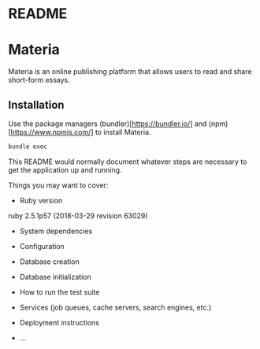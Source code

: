 #  README

#  Materia

Materia is an online publishing platform that allows users to read and share short-form essays.

## Installation

Use the package managers (bundler)[https://bundler.io/] and (npm)[https://www.npmjs.com/] to install Materia.

```bash
bundle exec
```



This README would normally document whatever steps are necessary to get the
application up and running.

Things you may want to cover:

* Ruby version

ruby 2.5.1p57 (2018-03-29 revision 63029)

* System dependencies

* Configuration

* Database creation

* Database initialization

* How to run the test suite

* Services (job queues, cache servers, search engines, etc.)

* Deployment instructions

* ...
